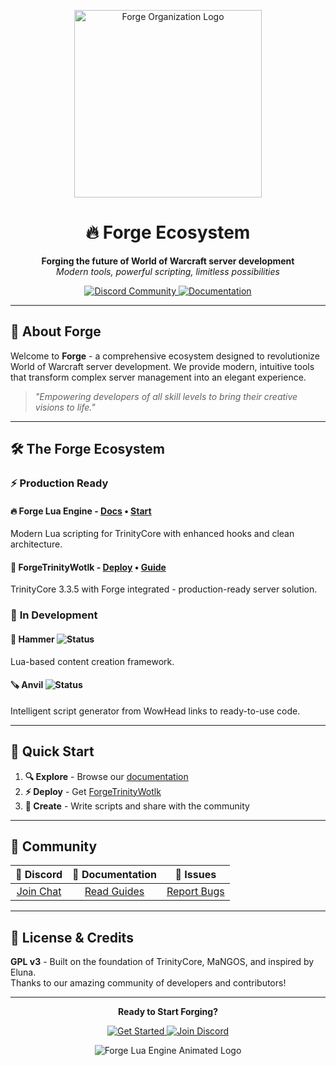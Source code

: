 <p align="center">
  <img src="https://avatars.githubusercontent.com/u/213296862" alt="Forge Organization Logo" width="300"/>
</p>

<h1 align="center">🔥 Forge Ecosystem</h1>

<p align="center">
  <strong>Forging the future of World of Warcraft server development</strong>
  <br />
  <em>Modern tools, powerful scripting, limitless possibilities</em>
</p>

<p align="center">
  <a href="https://discord.gg/bjkCVWqqfX">
    <img src="https://img.shields.io/discord/809828032938442763?logo=discord&label=Join%20Our%20Community&style=for-the-badge&color=5865F2" alt="Discord Community"/>
  </a>
  <a href="http://forgeluaengine.github.io/">
    <img src="https://img.shields.io/badge/📖-Documentation-blue?style=for-the-badge" alt="Documentation"/>
  </a>
</p>

---

## 🌟 About Forge

Welcome to **Forge** - a comprehensive ecosystem designed to revolutionize World of Warcraft server development. We provide modern, intuitive tools that transform complex server management into an elegant experience.

> *"Empowering developers of all skill levels to bring their creative visions to life."*

---

## 🛠️ The Forge Ecosystem

### ⚡ **Production Ready**

#### 🔥 **Forge Lua Engine** - [Docs](http://forgeluaengine.github.io/) • [Start](https://github.com/ForgeLua/Forge)
Modern Lua scripting for TrinityCore with enhanced hooks and clean architecture.

#### 🏰 **ForgeTrinityWotlk** - [Deploy](https://github.com/ForgeLua/ForgeTrinityWotlk) • [Guide](https://trinitycore.info/en/home)
TrinityCore 3.3.5 with Forge integrated - production-ready server solution.

### 🔬 **In Development**

#### 🔨 **Hammer** ![Status](https://img.shields.io/badge/Active%20Dev-orange?style=flat-square)
Lua-based content creation framework.

#### 🪚 **Anvil** ![Status](https://img.shields.io/badge/Early%20Dev-red?style=flat-square)
Intelligent script generator from WowHead links to ready-to-use code.

---

## 🚀 Quick Start

1. **🔍 Explore** - Browse our [documentation](http://forgeluaengine.github.io/)
2. **⚡ Deploy** - Get [ForgeTrinityWotlk](https://github.com/ForgeLua/ForgeTrinityWotlk)
3. **🎨 Create** - Write scripts and share with the community

---

## 🤝 Community

<div align="center">

| 💬 **Discord** | 📖 **Documentation** | 🐛 **Issues** |
|:---:|:---:|:---:|
| [Join Chat](https://discord.gg/bjkCVWqqfX) | [Read Guides](http://forgeluaengine.github.io/) | [Report Bugs](https://github.com/ForgeLua/Forge/issues) |

</div>

---

## 📜 License & Credits

**GPL v3** - Built on the foundation of TrinityCore, MaNGOS, and inspired by Eluna.  
Thanks to our amazing community of developers and contributors!

---

<div align="center">

**Ready to Start Forging?**

<p>
  <a href="https://github.com/ForgeLua/ForgeTrinityWotlk">
    <img src="https://img.shields.io/badge/🚀-Get%20Started-brightgreen?style=for-the-badge" alt="Get Started"/>
  </a>
  <a href="https://discord.gg/bjkCVWqqfX">
    <img src="https://img.shields.io/badge/💬-Join%20Discord-5865F2?style=for-the-badge&logo=discord" alt="Join Discord"/>
  </a>
</p>

<img src="https://github.com/user-attachments/assets/42465ea8-a0af-442c-83c8-a0f162b029f5" alt="Forge Lua Engine Animated Logo"/>

</div>
